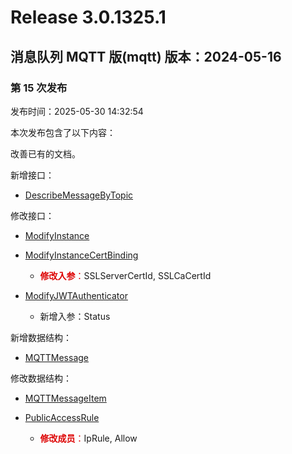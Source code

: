 # Release 3.0.1325.1

## 消息队列 MQTT 版(mqtt) 版本：2024-05-16

### 第 15 次发布

发布时间：2025-05-30 14:32:54

本次发布包含了以下内容：

改善已有的文档。

新增接口：

* [DescribeMessageByTopic](https://cloud.tencent.com/document/api/1778/118936)

修改接口：

* [ModifyInstance](https://cloud.tencent.com/document/api/1778/116039)

* [ModifyInstanceCertBinding](https://cloud.tencent.com/document/api/1778/116203)

	* <font color="#dd0000">**修改入参**：</font>SSLServerCertId, SSLCaCertId

* [ModifyJWTAuthenticator](https://cloud.tencent.com/document/api/1778/111086)

	* 新增入参：Status


新增数据结构：

* [MQTTMessage](https://cloud.tencent.com/document/api/1778/111031#MQTTMessage)

修改数据结构：

* [MQTTMessageItem](https://cloud.tencent.com/document/api/1778/111031#MQTTMessageItem)

* [PublicAccessRule](https://cloud.tencent.com/document/api/1778/111031#PublicAccessRule)

	* <font color="#dd0000">**修改成员**：</font>IpRule, Allow




